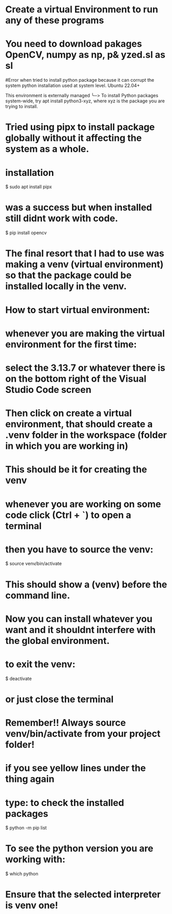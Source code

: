 # Create a virtual Environment to run any of these programs
# You need to download pakages OpenCV, numpy as np, p& yzed.sl as sl


#Error when tried to install python package because it can corrupt the system python installation used at system level. Ubuntu 22.04+

This environment is externally managed ╰─> To install Python packages system-wide, try apt install python3-xyz, where xyz is the package you are trying to install.

# Tried using pipx to install package globally without it affecting the system as a whole.
# installation 
$ sudo apt install pipx

# was a success but when installed still didnt work with code.
$ pip install opencv

# The final resort that I had to use was making a venv (virtual environment) so that the package could be installed locally in the venv.

# How to start virtual environment:

# whenever you are making the virtual environment for the first time:
# select the 3.13.7 or whatever there is on the bottom right of the Visual Studio Code screen
# Then click on create a virtual environment, that should create a .venv folder in the workspace (folder in which you are working in)
# This should be it for creating the venv

# whenever you are working on some code click (Ctrl + `) to open a terminal
# then you have to source the venv:
$ source venv/bin/activate

# This should show a (venv) before the command line. 

# Now you can install whatever you want and it shouldnt interfere with the global environment. 


# to exit the venv:
$ deactivate 
# or just close the terminal

# Remember!! Always source venv/bin/activate from your project folder!

# if you see yellow lines under the thing again
# type: to check the installed packages 
$ python -m pip list 

# To see the python version you are working with:
$ which python

# Ensure that the selected interpreter is venv one!
